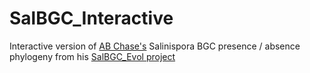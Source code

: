 # SalBGC_Interactive
Interactive version of [AB Chase's](https://www.abchase.co/blog) Salinispora BGC presence / absence phylogeny from his [SalBGC_Evol project](https://github.com/alex-b-chase/salBGCevol)

